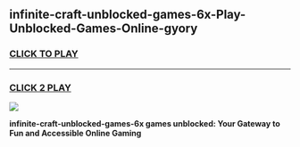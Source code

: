 
## infinite-craft-unblocked-games-6x-Play-Unblocked-Games-Online-gyory
<h3>
<a href="https://premium76.site?title=infinite-craft-unblocked-games-6x&ref=25A">CLICK TO PLAY</a></h3>
<hr>

<h3>
<a href="https://premium76.site?title=infinite-craft-unblocked-games-6x&ref=25A">CLICK 2 PLAY</a>
  
</h3>

<a href="https://premium76.site?title=infinite-craft-unblocked-games-6x&ref=25A"><img src="https://clearcache.store/games.png"></a>


**infinite-craft-unblocked-games-6x games unblocked: Your Gateway to Fun and Accessible Online Gaming**
